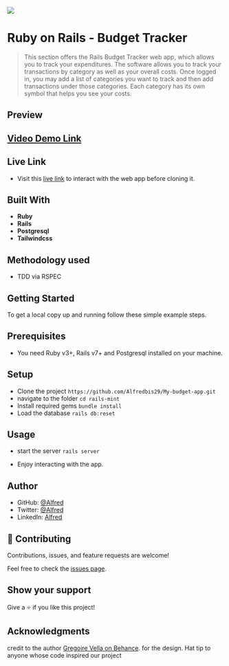![](https://img.shields.io/badge/Microverse-blueviolet)
# Ruby on Rails - Budget Tracker

> This section offers the Rails Budget Tracker web app, which allows you to track your expenditures. The software allows you to track your transactions by category as well as your overall costs. Once logged in, you may add a list of categories you want to track and then add transactions under those categories. Each category has its own symbol that helps you see your costs.

## Preview

## [Video Demo Link](https://www.loom.com/share/a1fd6a770c59427db2b73c9695f44b3d)

## Live Link

- Visit this [live link](https://my-budget-app1.herokuapp.com/) to interact with the web app before cloning it.


## Built With

- **Ruby**
- **Rails**
- **Postgresql**
- **Tailwindcss**

## Methodology used
- TDD via RSPEC

## Getting Started
To get a local copy up and running follow these simple example steps.


## Prerequisites

- You need Ruby v3+, Rails v7+ and Postgresql installed on your machine.

## Setup
- Clone the project `https://github.com/Alfredbis29/My-budget-app.git`
- navigate to the folder `cd rails-mint`
- Install required gems `bundle install`
- Load the database `rails db:reset`

## Usage
- start the server `rails server`

- Enjoy interacting with the app.

## Author

- GitHub: [@Alfred](https://github.com/Alfredbis29)
- Twitter: [@Alfred](https://www.linkedin.com/in/AlfredBisimwa/)
- LinkedIn: [Alfred](https://twitter.com/AlfredBisimwa)

## 🤝 Contributing

Contributions, issues, and feature requests are welcome!

Feel free to check the [issues page](https://github.com/Alfredbis29/My-budget-app/issues).

## Show your support

Give a ⭐️ if you like this project!

## Acknowledgments
credit to the author [Gregoire Vella on Behance](https://www.behance.net/gregoirevella). for the design.
Hat tip to anyone whose code inspired our project
